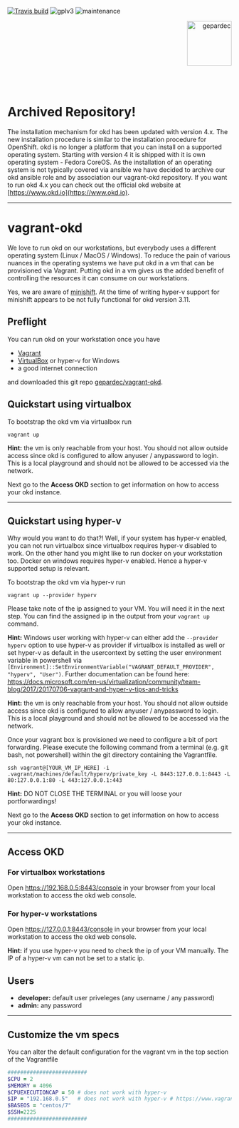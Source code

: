 [![Travis build](https://img.shields.io/travis/com/gepardec/vagrant-okd?label=linux-pipeline&style=flat-square)](https://travis-ci.com/ckaserer/vagrant-okd)
![gplv3](https://img.shields.io/badge/license-GPL%20v3.0-brightgreen.svg?style=flat-square)
![maintenance](https://img.shields.io/maintenance/yes/2020?style=flat-square)
<p align="right">
<img alt="gepardec" width=100px src="https://www.gepardec.com/files/gepardec_logo_light_background@2000w.png">
</p>
<br>
<br>

# Archived Repository!

The installation mechanism for okd has been updated with version 4.x. The new installation procedure is similar to the installation procedure for OpenShift. okd is no longer a platform that you can install on a supported operating system. Starting with version 4 it is shipped with it is own operating system - Fedora CoreOS. As the installation of an operating system is not typically covered via ansible we have decided to archive our okd ansible role and by association our vagrant-okd repository. If you want to run okd 4.x you can check out the official okd website at [https://www.okd.io](https://www.okd.io).

---

# vagrant-okd

We love to run okd on our workstations, but everybody uses a different operating system (Linux / MacOS / Windows). To reduce the pain of various nuances in the operating systems we have put okd in a vm that can be provisioned via Vagrant. Putting okd in a vm gives us the added benefit of controlling the resources it can consume on our workstations. 

Yes, we are aware of [minishift](https://github.com/minishift/minishift). At the time of writing hyper-v support for minishift appears to be not fully functional for okd version 3.11.

## Preflight

You can run okd on your workstation once you have 

* [Vagrant](https://www.vagrantup.com/intro/getting-started/install.html)
* [VirtualBox](https://www.virtualbox.org/wiki/Downloads) or hyper-v for Windows
* a good internet connection

and downloaded this git repo [gepardec/vagrant-okd](https://github.com/Gepardec/vagrant-okd/archive/master.zip). 

## Quickstart using virtualbox

To bootstrap the okd vm via virtualbox run

```
vagrant up
```

**Hint:** the vm is only reachable from your host. You should not allow outside access since okd is configured to allow anyuser / anypassword to login. This is a local playground and should not be allowed to be accessed via the network.

Next go to the **Access OKD** section to get information on how to access your okd instance.

---

## Quickstart using hyper-v

Why would you want to do that?! Well, if your system has hyper-v enabled, you can not run virtualbox since virtualbox requires hyper-v disabled to work. On the other hand you might like to run docker on your workstation too. Docker on windows requires hyper-v enabled. Hence a hyper-v supported setup is relevant.

To bootstrap the okd vm via hyper-v run

```
vagrant up --provider hyperv
```

Please take note of the ip assigned to your VM. You will need it in the next step. You can find the assigned ip in the output from your `vagrant up` command.

**Hint:** Windows user working with hyper-v can either add the `--provider hyperv` option to use hyper-v as provider if virtualbox is installed as well or set hyper-v as default in the usercontext by setting the user environment variable in powershell via `[Environment]::SetEnvironmentVariable("VAGRANT_DEFAULT_PROVIDER", "hyperv", "User")`. Further documentation can be found here: https://docs.microsoft.com/en-us/virtualization/community/team-blog/2017/20170706-vagrant-and-hyper-v-tips-and-tricks 

**Hint:** the vm is only reachable from your host. You should not allow outside access since okd is configured to allow anyuser / anypassword to login. This is a local playground and should not be allowed to be accessed via the network.

Once your vagrant box is provisioned we need to configure a bit of port forwarding.
Please execute the following command from a terminal (e.g. git bash, not powershell) within the git directory containing the Vagrantfile.

```
ssh vagrant@[YOUR_VM_IP_HERE] -i .vagrant/machines/default/hyperv/private_key -L 8443:127.0.0.1:8443 -L 80:127.0.0.1:80 -L 443:127.0.0.1:443
```

**Hint:** DO NOT CLOSE THE TERMINAL or you will loose your portforwardings!

Next go to the **Access OKD** section to get information on how to access your okd instance.

---

## Access OKD

### For virtualbox workstations
Open https://192.168.0.5:8443/console in your browser from your local workstation to access the okd web console.

### For hyper-v workstations
Open https://127.0.0.1:8443/console in your browser from your local workstation to access the okd web console.

**Hint:** if you use hyper-v you need to check the ip of your VM manually. The IP of a hyper-v vm can not be set to a static ip.

## Users

* **developer:** default user priveleges (any username / any password)
* **admin:** any password

---

## Customize the vm specs

You can alter the default configuration for the vagrant vm in the top section of the Vagrantfile

```ruby
#########################
$CPU = 2
$MEMORY = 4096
$CPUEXECUTIONCAP = 50 # does not work with hyper-v
$IP = "192.168.0.5"   # does not work with hyper-v # https://www.vagrantup.com/docs/hyperv/limitations.html
$BASEOS = "centos/7"
$SSH=2225
#########################
```


<!-- https://stackoverflow.com/questions/31828555/using-vagrant-on-cloud-ci-services/60380518#60380518 -->